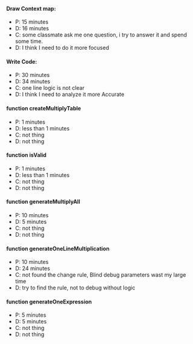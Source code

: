 #### Draw Context map:
- P: 15 minutes
- D: 16 minutes
- C: some classmate ask me one question, i try to answer it and spend some time.
- D: I think I need to do it  more focused
#### Write Code:
- P: 30 minutes
- D: 34 minutes
- C: one line logic is not clear
- D: I think I need to analyze it more Accurate

#### function createMultiplyTable
- P: 1 minutes
- D: less than 1 minutes
- C: not thing
- D: not thing 
#### function isValid
- P: 1 minutes
- D: less than 1 minutes
- C: not thing
- D: not thing
#### function generateMultiplyAll
- P: 10 minutes
- D: 5 minutes
- C: not thing
- D: not thing 

#### function generateOneLineMultiplication
- P: 10 minutes
- D: 24 minutes
- C: not found the change rule, Blind debug parameters wast my large time
- D: try to find the rule, not to debug without logic
#### function generateOneExpression
- P: 5 minutes
- D: 5 minutes
- C: not thing
- D: not thing